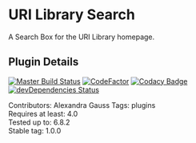# URI Library Search

A Search Box for the URI Library homepage.


## Plugin Details

[![Master Build Status](https://travis-ci.com/uriweb/uri-library-search.svg?branch=master "Master build status")](https://travis-ci.com/uriweb/uri-library-search)
[![CodeFactor](https://www.codefactor.io/repository/github/uriweb/uri-library-search/badge/master)](https://www.codefactor.io/repository/github/uriweb/uri-library-search/overview/master)
[![Codacy Badge](https://api.codacy.com/project/badge/Grade/77712193bd8643f88fad1fbdc8a02c87)](https://www.codacy.com/app/uriweb/uri-library-search?utm_source=github.com&amp;utm_medium=referral&amp;utm_content=uriweb/uri-library-search&amp;utm_campaign=Badge_Grade)
[![devDependencies Status](https://david-dm.org/uriweb/uri-library-search/dev-status.svg)](https://david-dm.org/uriweb/uri-library-search?type=dev)


Contributors: Alexandra Gauss 
Tags: plugins  
Requires at least: 4.0  
Tested up to: 6.8.2  
Stable tag: 1.0.0  
